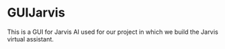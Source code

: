 # GUIJarvis   
This is a GUI for Jarvis AI used for our project in which we build the Jarvis virtual assistant.
